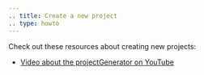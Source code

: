 ```yaml
---
.. title: Create a new project
.. type: howto
---
```


Check out these resources about creating new projects:

* [Video about the projectGenerator on YouTube](https://www.youtube.com/watch?v=4k2ZcvC0YEA)
